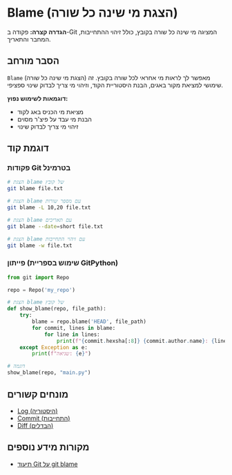 # Blame (הצגת מי שינה כל שורה)

**הגדרה קצרה:** פקודה ב-Git המציגה מי שינה כל שורה בקובץ, כולל זיהוי ההתחייבות, המחבר והתאריך.

## הסבר מורחב

`Blame` (הצגת מי שינה כל שורה) מאפשר לך לראות מי אחראי לכל שורה בקובץ. זה שימושי למציאת מקור באגים, הבנת היסטוריית הקוד, וזיהוי מי צריך לבדוק שינוי ספציפי.

**דוגמאות לשימוש נפוץ:**
* מציאת מי הכניס באג לקוד
* הבנת מי עבד על פיצ'ר מסוים
* זיהוי מי צריך לבדוק שינוי

## דוגמת קוד

### פקודות Git בטרמינל
```bash
# הצגת blame של קובץ
git blame file.txt

# הצגת blame עם מספר שורות
git blame -L 10,20 file.txt

# הצגת blame עם תאריכים
git blame --date=short file.txt

# הצגת blame עם זיהוי התחייבות
git blame -w file.txt
```

### פייתון (שימוש בספריית GitPython)
```python
from git import Repo

repo = Repo('my_repo')

# הצגת blame של קובץ
def show_blame(repo, file_path):
    try:
        blame = repo.blame('HEAD', file_path)
        for commit, lines in blame:
            for line in lines:
                print(f"{commit.hexsha[:8]} {commit.author.name}: {line}")
    except Exception as e:
        print(f"שגיאה: {e}")

# דוגמה
show_blame(repo, "main.py")
```

## מונחים קשורים

* [Log (היסטוריה)](./log.md)
* [Commit (התחייבות)](./commit.md)
* [Diff (הבדלים)](./diff.md)

## מקורות מידע נוספים

* [תיעוד Git על git blame](https://git-scm.com/docs/git-blame) 